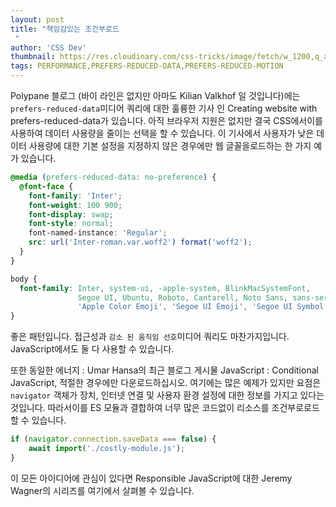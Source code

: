 ```yaml
---
layout: post
title: "책임감있는 조건부로드
 "
author: 'CSS Dev'
thumbnail: https://res.cloudinary.com/css-tricks/image/fetch/w_1200,q_auto,f_auto/https://css-tricks.com/wp-content/uploads/2020/12/network-info-c451ffd2ba.png
tags: PERFORMANCE,PREFERS-REDUCED-DATA,PREFERS-REDUCED-MOTION
---
```



Polypane 블로그 (바이 라인은 없지만 아마도 Kilian Valkhof 일 것입니다)에는 `prefers-reduced-data`미디어 쿼리에 대한 훌륭한 기사 인 Creating website with prefers-reduced-data가 있습니다.
 아직 브라우저 지원은 없지만 결국 CSS에서이를 사용하여 데이터 사용량을 줄이는 선택을 할 수 있습니다.
 이 기사에서 사용자가 낮은 데이터 사용량에 대한 기본 설정을 지정하지 않은 경우에만 웹 글꼴을로드하는 한 가지 예가 있습니다.
 

```css
@media (prefers-reduced-data: no-preference) {
  @font-face {
    font-family: 'Inter';
    font-weight: 100 900;
    font-display: swap;
    font-style: normal;
    font-named-instance: 'Regular';
    src: url('Inter-roman.var.woff2') format('woff2');
  }
}

body {
  font-family: Inter, system-ui, -apple-system, BlinkMacSystemFont,
               Segoe UI, Ubuntu, Roboto, Cantarell, Noto Sans, sans-serif,
               'Apple Color Emoji', 'Segoe UI Emoji', 'Segoe UI Symbol', 'Noto Color Emoji';
}
```

좋은 패턴입니다.
 접근성과 `감소 된 움직임 선호`미디어 쿼리도 마찬가지입니다.
 JavaScript에서도 둘 다 사용할 수 있습니다.
 

또한 동일한 에너지 : Umar Hansa의 최근 블로그 게시물 JavaScript : Conditional JavaScript, 적절한 경우에만 다운로드하십시오.
 여기에는 많은 예제가 있지만 요점은`navigator` 객체가 장치, 인터넷 연결 및 사용자 환경 설정에 대한 정보를 가지고 있다는 것입니다. 따라서이를 ES 모듈과 결합하여 너무 많은 코드없이 리소스를 조건부로로드 할 수 있습니다.
 

```js
if (navigator.connection.saveData === false) {
    await import('./costly-module.js');
}
```

이 모든 아이디어에 관심이 있다면 Responsible JavaScript에 대한 Jeremy Wagner의 시리즈를 여기에서 살펴볼 수 있습니다.
 